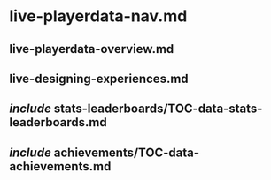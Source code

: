 # live-playerdata-nav.md

## live-playerdata-overview.md

## live-designing-experiences.md

## _include_ stats-leaderboards/TOC-data-stats-leaderboards.md

## _include_ achievements/TOC-data-achievements.md
